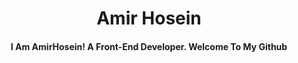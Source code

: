 <h1 align="center">Amir Hosein</h>

<h4 align="center">I Am AmirHosein! A Front-End Developer. Welcome To My Github</h4>
